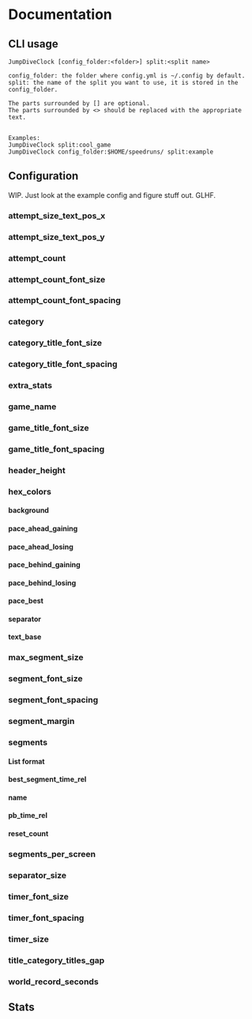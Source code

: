 # Documentation

## CLI usage

```text
JumpDiveClock [config_folder:<folder>] split:<split name>

config_folder: the folder where config.yml is ~/.config by default.
split: the name of the split you want to use, it is stored in the config_folder.

The parts surrounded by [] are optional.
The parts surrounded by <> should be replaced with the appropriate text.


Examples:
JumpDiveClock split:cool_game
JumpDiveClock config_folder:$HOME/speedruns/ split:example
```

## Configuration

WIP. Just look at the example config and figure stuff out. GLHF.

### attempt_size_text_pos_x

### attempt_size_text_pos_y

### attempt_count

### attempt_count_font_size

### attempt_count_font_spacing

### category

### category_title_font_size

### category_title_font_spacing

### extra_stats

### game_name

### game_title_font_size

### game_title_font_spacing

### header_height

### hex_colors

#### background

#### pace_ahead_gaining

#### pace_ahead_losing

#### pace_behind_gaining

#### pace_behind_losing

#### pace_best

#### separator

#### text_base

### max_segment_size

### segment_font_size

### segment_font_spacing

### segment_margin

### segments

#### List format

#### best_segment_time_rel

#### name

#### pb_time_rel

#### reset_count

### segments_per_screen

### separator_size

### timer_font_size

### timer_font_spacing

### timer_size

### title_category_titles_gap

### world_record_seconds

## Stats
